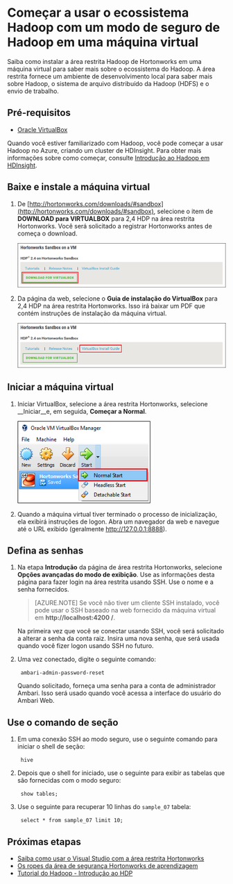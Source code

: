 <properties
    pageTitle="Use uma área restrita Hadoop para saber mais sobre Hadoop | Microsoft Azure"
    description="Para começar a aprender sobre como usar o ecossistema Hadoop, você pode configurar uma área restrita Hadoop de Hortonworks em uma máquina virtual Azure. "
    keywords="emulador de Hadoop, área restrita do hadoop"
    editor="cgronlun"
    manager="jhubbard"
    services="hdinsight"
    authors="nitinme"
    documentationCenter=""
    tags="azure-portal"/>

<tags
    ms.service="hdinsight"
    ms.workload="big-data"
    ms.tgt_pltfrm="na"
    ms.devlang="na"
    ms.topic="article"
    ms.date="08/24/2016"
    ms.author="nitinme"/>

# <a name="get-started-in-the-hadoop-ecosystem-with-a-hadoop-sandbox-on-a-virtual-machine"></a>Começar a usar o ecossistema Hadoop com um modo de seguro de Hadoop em uma máquina virtual

Saiba como instalar a área restrita Hadoop de Hortonworks em uma máquina virtual para saber mais sobre o ecossistema do Hadoop. A área restrita fornece um ambiente de desenvolvimento local para saber mais sobre Hadoop, o sistema de arquivo distribuído da Hadoop (HDFS) e o envio de trabalho.

## <a name="prerequisites"></a>Pré-requisitos

* [Oracle VirtualBox](https://www.virtualbox.org/)

Quando você estiver familiarizado com Hadoop, você pode começar a usar Hadoop no Azure, criando um cluster de HDInsight. Para obter mais informações sobre como começar, consulte [Introdução ao Hadoop em HDInsight](hdinsight-hadoop-linux-tutorial-get-started.md).

## <a name="download-and-install-the-virtual-machine"></a>Baixe e instale a máquina virtual

1. De [http://hortonworks.com/downloads/#sandbox](http://hortonworks.com/downloads/#sandbox), selecione o item de __DOWNLOAD para VIRTUALBOX__ para 2,4 HDP na área restrita Hortonworks. Você será solicitado a registrar Hortonworks antes de começa o download.

    ![Imagem de link para baixar a área restrita de Hortonworks para VirtualBox](./media/hdinsight-hadoop-emulator-get-started/download-sandbox.png)

2. Da página da web, selecione o __Guia de instalação do VirtualBox__ para 2,4 HDP na área restrita Hortonworks. Isso irá baixar um PDF que contém instruções de instalação da máquina virtual.

    ![Exibir o guia de instalação](./media/hdinsight-hadoop-emulator-get-started/view-install-guide.png)

## <a name="start-the-virtual-machine"></a>Iniciar a máquina virtual

1. Iniciar VirtualBox, selecione a área restrita Hortonworks, selecione __Iniciar__e, em seguida, __Começar a Normal__.

    ![Iniciar normal](./media/hdinsight-hadoop-emulator-get-started/normal-start.png)

2. Quando a máquina virtual tiver terminado o processo de inicialização, ela exibirá instruções de logon. Abra um navegador da web e navegue até o URL exibido (geralmente http://127.0.0.1:8888).

## <a name="set-passwords"></a>Defina as senhas

1. Na etapa __Introdução__ da página de área restrita Hortonworks, selecione __Opções avançadas do modo de exibição__. Use as informações desta página para fazer login na área restrita usando SSH. Use o nome e a senha fornecidos.

    > [AZURE.NOTE] Se você não tiver um cliente SSH instalado, você pode usar o SSH baseado na web fornecido da máquina virtual em __http://localhost:4200 /__.

    Na primeira vez que você se conectar usando SSH, você será solicitado a alterar a senha da conta raiz. Insira uma nova senha, que será usada quando você fizer logon usando SSH no futuro.

2. Uma vez conectado, digite o seguinte comando:

        ambari-admin-password-reset
    
    Quando solicitado, forneça uma senha para a conta de administrador Ambari. Isso será usado quando você acessa a interface do usuário do Ambari Web.

## <a name="use-the-hive-command"></a>Use o comando de seção

1. Em uma conexão SSH ao modo seguro, use o seguinte comando para iniciar o shell de seção:

        hive

2. Depois que o shell for iniciado, use o seguinte para exibir as tabelas que são fornecidas com o modo seguro:

        show tables;

3. Use o seguinte para recuperar 10 linhas do `sample_07` tabela:

        select * from sample_07 limit 10;

## <a name="next-steps"></a>Próximas etapas

* [Saiba como usar o Visual Studio com a área restrita Hortonworks](hdinsight-hadoop-emulator-visual-studio.md)
* [Os ropes da área de segurança Hortonworks de aprendizagem](http://hortonworks.com/hadoop-tutorial/learning-the-ropes-of-the-hortonworks-sandbox/)
* [Tutorial do Hadoop - Introdução ao HDP](http://hortonworks.com/hadoop-tutorial/hello-world-an-introduction-to-hadoop-hcatalog-hive-and-pig/)